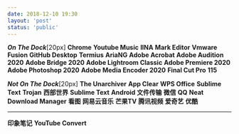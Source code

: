 ```yaml
---
date: 2018-12-10 19:30
layout: 'post'
status: 'public'
---
```


***On The Dock***[20px]
**Chrome**
**Youtube Music**
**IINA**
**Mark Editor**
**Vmware Fusion**
**GitHub Desktop**
**Termius**
**AriaNG**
**Adobe Acrobat**
**Adobe Audition 2020**
**Adobe Bridge 2020**
**Adobe Lightroom Classic**
**Adobe Premiere 2020**
**Adobe Photoshop 2020**
**Adobe Media Encoder 2020**
**Final Cut Pro**
**115**

***Not On The Dock***[20px]
**The Unarchiver**
**App Clear**
**WPS Office**
**Sublime Text**
**Trojan**
**西部世界**
**Sublime Text**
**Android 文件传输**
**微信**
**QQ**
**Neat Download Manager**
**看图**
**网易云音乐**
**芒果TV**
**腾讯视频**
**爱奇艺**
**优酷**
****
**印象笔记**
**YouTube Convert**